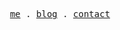 <p align="center">
  <samp>
    <a target="_blank" href="https://kpietrzyk.com">me</a> .
    <a target="_blank" href="https://kpietrzyk.com/blog">blog</a> .    
    <a href="mailto:kam.pietrz@gmail.com">contact</a>
  </samp>
</p>
<!--
**kamil713/kamil713** is a ✨ _special_ ✨ repository because its `README.md` (this file) appears on your GitHub profile.

Here are some ideas to get you started:

- 🔭 I’m currently working on ...
- 🌱 I’m currently learning ...
- 👯 I’m looking to collaborate on ...
- 🤔 I’m looking for help with ...
- 💬 Ask me about ...
- 📫 How to reach me: ...
- 😄 Pronouns: ...
- ⚡ Fun fact: ...
-->
